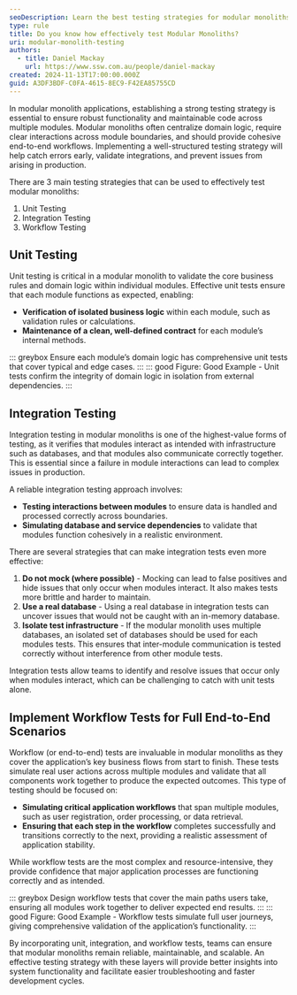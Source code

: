 ```yaml
---
seoDescription: Learn the best testing strategies for modular monoliths, focusing on effective unit, integration, and workflow testing.
type: rule
title: Do you know how effectively test Modular Monoliths?
uri: modular-monolith-testing
authors:
  - title: Daniel Mackay
    url: https://www.ssw.com.au/people/daniel-mackay
created: 2024-11-13T17:00:00.000Z
guid: A3DF3BDF-C0FA-4615-8EC9-F42EA85755CD
---
```


In modular monolith applications, establishing a strong testing strategy is essential to ensure robust functionality and maintainable code across multiple modules. Modular monoliths often centralize domain logic, require clear interactions across module boundaries, and should provide cohesive end-to-end workflows. Implementing a well-structured testing strategy will help catch errors early, validate integrations, and prevent issues from arising in production.

<!--endintro-->

There are 3 main testing strategies that can be used to effectively test modular monoliths:

1. Unit Testing
2. Integration Testing
3. Workflow Testing

## Unit Testing

Unit testing is critical in a modular monolith to validate the core business rules and domain logic within individual modules. Effective unit tests ensure that each module functions as expected, enabling:

* **Verification of isolated business logic** within each module, such as validation rules or calculations.
* **Maintenance of a clean, well-defined contract** for each module’s internal methods.

::: greybox
Ensure each module’s domain logic has comprehensive unit tests that cover typical and edge cases.
:::
::: good
Figure: Good Example - Unit tests confirm the integrity of domain logic in isolation from external dependencies.
:::

## Integration Testing

Integration testing in modular monoliths is one of the highest-value forms of testing, as it verifies that modules interact as intended with infrastructure such as databases, and that modules also communicate correctly together. This is essential since a failure in module interactions can lead to complex issues in production.

A reliable integration testing approach involves:

* **Testing interactions between modules** to ensure data is handled and processed correctly across boundaries.
* **Simulating database and service dependencies** to validate that modules function cohesively in a realistic environment.

There are several strategies that can make integration tests even more effective:

1. **Do not mock (where possible)** - Mocking can lead to false positives and hide issues that only occur when modules interact. It also makes tests more brittle and harder to maintain.
2. **Use a real database** - Using a real database in integration tests can uncover issues that would not be caught with an in-memory database.
3. **Isolate test infrastructure** - If the modular monolith uses multiple databases, an isolated set of databases should be used for each modules tests. This ensures that inter-module communication is tested correctly without interference from other module tests.

Integration tests allow teams to identify and resolve issues that occur only when modules interact, which can be challenging to catch with unit tests alone.

## Implement Workflow Tests for Full End-to-End Scenarios

Workflow (or end-to-end) tests are invaluable in modular monoliths as they cover the application’s key business flows from start to finish. These tests simulate real user actions across multiple modules and validate that all components work together to produce the expected outcomes. This type of testing should be focused on:

* **Simulating critical application workflows** that span multiple modules, such as user registration, order processing, or data retrieval.
* **Ensuring that each step in the workflow** completes successfully and transitions correctly to the next, providing a realistic assessment of application stability.

While workflow tests are the most complex and resource-intensive, they provide confidence that major application processes are functioning correctly and as intended.

::: greybox
Design workflow tests that cover the main paths users take, ensuring all modules work together to deliver expected end results.
:::
::: good
Figure: Good Example - Workflow tests simulate full user journeys, giving comprehensive validation of the application’s functionality.
:::

By incorporating unit, integration, and workflow tests, teams can ensure that modular monoliths remain reliable, maintainable, and scalable. An effective testing strategy with these layers will provide better insights into system functionality and facilitate easier troubleshooting and faster development cycles.
